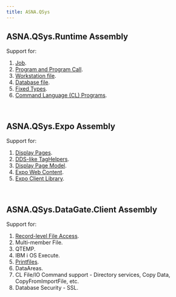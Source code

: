```yaml
---
title: ASNA.QSys
---
```

## ASNA.QSys.Runtime Assembly
Support for:
1. [Job](/concepts/architecture/qsys-job).
2. [Program and Program Call](/concepts/program-structure/qsys-program).
3. [Workstation file](/concepts/program-structure/qsys-workstationfile).
4. [Database file](/concepts/program-structure/qsys-databasefile).
5. [Fixed Types](/concepts/program-structure/qsys-fixedtypes).
6. [Command Language (CL) Programs](/concepts/program-structure/qsys-cl-program).

<br>

## ASNA.QSys.Expo Assembly
Support for:
1. [Display Pages](/concepts/user-interface/qsys-expo-display-pages).
2. [DDS-like TagHelpers](/concepts/user-interface/qsys-expo-dds-elements).
3. [Display Page Model](/concepts/user-interface/qsys-expo-display-page-model).
4. [Expo Web Content](/concepts/user-interface/qsys-expo-web-content).
5. [Expo Client Library](/concepts/user-interface/qsys-expo-client-library).


<br>

## ASNA.QSys.DataGate.Client Assembly
Support for:

1. [Record-level File Access](/concepts/program-structure/qsys-databasefile).
2. Multi-member File.
3. QTEMP.
4. IBM i OS Execute.
5. [Printfiles](/concepts/printing/printing-overview).
6. DataAreas.
7. CL File/IO Command support - Directory services, Copy Data, CopyFromImportFile, etc.
8. Database Security - SSL.

